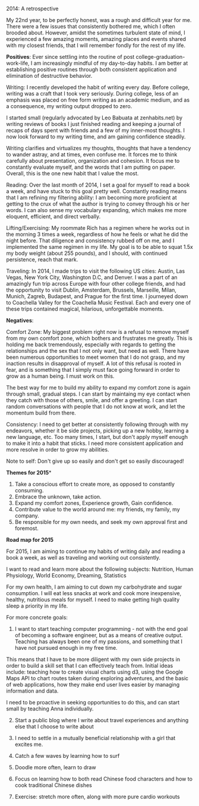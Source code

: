 2014: A retrospective 

My 22nd year, to be perfectly honest, was a rough and difficult year for me. There were a few issues that consistently bothered me, which I often brooded about. However, amidst the sometimes turbulent state of mind, I experienced a few amazing moments, amazing places and events shared with my closest friends, that I will remember fondly for the rest of my life. 

**Positives**: Ever since settling into the routine of post college-graduation-work-life, I am increasingly mindful of my day-to-day habits. I am better at establishing positive routines through both consistent application and elimination of destructive behavior. 

Writing: I recently developed the habit of writing every day. Before college, writing was a craft that I took very seriously. During college, less of an emphasis was placed on free form writing as an academic medium, and as a consequence, my writing output dropped to zero.

I started small (regularly advocated by Leo Babuata at zenhabits.net) by writing reviews of books I just finished reading and keeping a journal of recaps of days spent with friends and a few of my inner-most thoughts. I now look forward to my writing time, and am gaining confidence steadily. 

Writing clarifies and virtualizes my thoughts, thoughts that have a tendency to wander astray, and at times, even confuse me. It forces me to think carefully about presentation, organization and cohesion. It focus me to constantly evaluate myself, and the words that I am putting on paper.  Overall, this is the one new habit that I value the most.

Reading: Over the last month of 2014, I set a goal for myself to read a book a week, and have stuck to this goal pretty well. Constantly reading means that I am refining my filtering ability: I am becoming more proficient at getting to the crux of what the author is trying to convey through his or her words. I can also sense my vocabulary expanding, which makes me more eloquent, efficient, and direct verbally. 

Lifting/Exercising: My roommate Rich has a regimen where he works out in the morning 3 times a week, regardless of how he feels or what he did the night before. That diligence and consistency rubbed off on me, and I implemented the same regimen in my life. My goal is to be able to squat 1.5x my body weight (about 255 pounds), and I should, with continued persistence, reach that mark. 

Traveling: In 2014, I made trips to visit the following US cities: Austin, Las Vegas, New York City, Washington D.C, and Denver. I was a part of an amazingly fun trip across Europe with four other college friends, and had the opportunity to visit Dublin, Amsterdam, Brussels, Marseille, Milan, Munich, Zagreb, Budapest, and Prague for the first time. I journeyed down to Coachella Valley for the Coachella Music Festival. Each and every one of these trips contained magical, hilarious, unforgettable moments. 

**Negatives**: 

Comfort Zone: My biggest problem right now is a refusal to remove myself from my own comfort zone, which bothers and frustrates me greatly. This is holding me back tremendously, especially with regards to getting the relationships and the sex that I not only want, but need as well. There have been numerous opportunities to meet women that I do not grasp, and my inaction results in disapproval of myself. A lot of this refusal is rooted in fear, and is something that I simply must face going forward in order to grow as a human being. I must work on this. 

The best way for me to build my ability to expand my comfort zone is again through small, gradual steps. I can start by maintaing my eye contact when they catch with those of others, smile, and offer a greeting. I can start random conversations with people that I do not know at work, and let the momentum build from there. 

Consistency: I need to get better at consistently following through with my endeavors, whether it be side projects, picking up a new hobby, learning a new language, etc. Too many times, I start, but don't apply myself enough to make it into a habit that sticks. I need more consistent application and more resolve in order to grow my abilities. 

Note to self: Don't give up so easily and don't get so easily discouraged! 

**Themes for 2015***

1) Take a conscious effort to create more, as opposed to constantly consuming. 
2) Embrace the unknown, take action. 
3) Expand my comfort zones, Experience growth, Gain confidence. 
4) Contribute value to the world around me: my friends, my family, my company. 
5) Be responsible for my own needs, and seek my own approval first and foremost. 

**Road map for 2015**

For 2015, I am aiming to continue my habits of writing daily and reading a book a week, as well as traveling and working out consistently. 

I want to read and learn more about the following subjects: Nutrition, Human Physiology, World Economy, Dreaming, Statistics 

For my own health, I am aiming to cut down my carbohydrate and sugar consumption. I will eat less snacks at work and cook more inexpensive, healthy, nutritious meals for myself. I need to make getting high quality sleep a priority in my life. 

For more concrete goals: 

1) I want to start teaching computer programming - not with the end goal of becoming a software engineer, but as a means of creative output. Teaching has always been one of my passions, and something that I have not pursued enough in my free time. 

This means that I have to be more diligent with my own side projects in order to build a skill set that I can effectively teach from. Initial ideas include: teaching how to create visual charts using d3, using the Google Maps API to chart routes taken during exploring adventures, and the basic of web applications, how they make end user lives easier by managing information and data. 

I need to be proactive in seeking opportunities to do this, and can start small by teaching Anna individually. 

2) Start a public blog where I write about travel experiences and anything else that I choose to write about 

3) I need to settle in a mutually beneficial relationship with a girl that excites me. 

4) Catch a few waves by learning how to surf

5) Doodle more often, learn to draw 

6) Focus on learning how to both read Chinese food characters and how to cook traditional Chinese dishes 

7)  Exercise: stretch more often, along with more pure cardio workouts